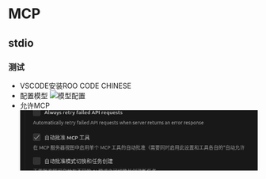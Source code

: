 # MCP  
## stdio
### 测试
* VSCODE安装ROO CODE CHINESE
* 配置模型
![模型配置](model_settings.png)
* 允许MCP
![允许MCP](MCP_agree.png)